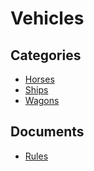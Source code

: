 # Vehicles

## Categories
- [Horses](./Horses/README.md)
- [Ships](./Ships/README.md)
- [Wagons](./Wagons/README.md)

## Documents
- [Rules](Rules.md)